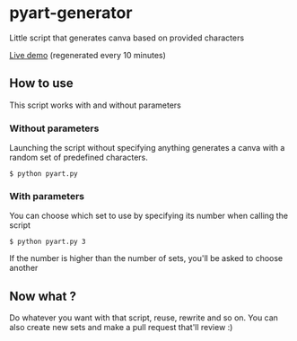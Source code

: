 # pyart-generator
Little script that generates canva based on provided characters

[Live demo](http://tilde.town/~von/pyart/) (regenerated every 10 minutes)

## How to use

This script works with and without parameters

### Without parameters

Launching the script without specifying anything generates a canva with a random set of predefined characters.

`$ python pyart.py`

### With parameters

You can choose which set to use by specifying its number when calling the script

`$ python pyart.py 3`

If the number is higher than the number of sets, you'll be asked to choose another

## Now what ?

Do whatever you want with that script, reuse, rewrite and so on.
You can also create new sets and make a pull request that'll review :)
